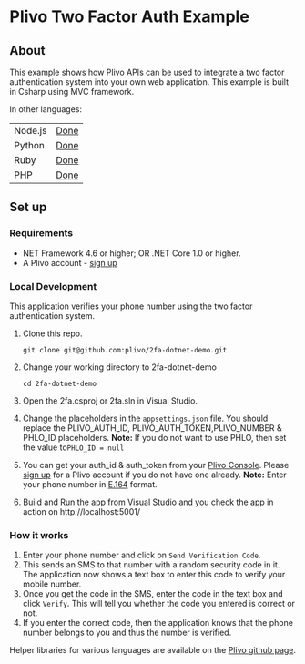 Plivo Two Factor Auth Example
=======================================

## About

This example shows how Plivo APIs can be used to integrate a two factor authentication system into your own web application. This example is built in Csharp using MVC framework.

In other languages:
<table>
   <tr>
      <td>Node.js</td>
      <td><a href="https://github.com/plivo/2fa-node-demo">Done</a></td>
   </tr>
   <tr>
      <td>Python</td>
      <td><a href="https://github.com/plivo/2fa-python-demo">Done</a></td>
   </tr>
   <tr>
      <td>Ruby</td>
      <td><a href="https://github.com/plivo/2fa-ruby-demo">Done</a></td>
   </tr>
   <tr>
      <td>PHP</td>
      <td><a href="https://github.com/plivo/2fa-php-demo">Done</a></td>
   </tr>
</table>

## Set up

### Requirements

- NET Framework 4.6 or higher; OR .NET Core 1.0 or higher.
- A Plivo account - [sign up](https://console.plivo.com/accounts/register/)

### Local Development

This application verifies your phone number using the two factor authentication system.

1. Clone this repo.
    ```shell
    git clone git@github.com:plivo/2fa-dotnet-demo.git    
    ```
2. Change your working directory to 2fa-dotnet-demo
    ```shell
    cd 2fa-dotnet-demo
    ```
3. Open the 2fa.csproj or 2fa.sln in Visual Studio. 

4. Change the placeholders in the `appsettings.json` file. You should replace the PLIVO_AUTH_ID, PLIVO_AUTH_TOKEN,PLIVO_NUMBER & PHLO_ID placeholders.
   **Note:** If you do not want to use PHLO, then set the value to`PHLO_ID = null`

5. You can get your auth_id & auth_token from your [Plivo Console](http://console.plivo.com/). Please [sign up](https://console.plivo.com/accounts/register/) for a Plivo account if you do not have one already. 
   **Note:** Enter your phone number in [E.164](http://en.wikipedia.org/wiki/E.164) format. 

6. Build and Run the app from Visual Studio and you check the app in action on http://localhost:5001/

### How it works
1. Enter your phone number and click on `Send Verification Code`. 
2. This sends an SMS to that number with a random security code in it. The application now shows a text box to enter this code to verify your mobile number. 
3. Once you get the code in the SMS, enter the code in the text box and click `Verify`. This will tell you whether the code you entered is correct or not. 
4. If you enter the correct code, then the application knows that the phone number belongs to you and thus the number is verified.

Helper libraries for various languages are available on the [Plivo github page](http://github.com/plivo).

